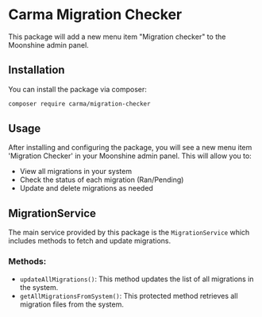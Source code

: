 # Carma Migration Checker

This package will add a new menu item "Migration checker" to the Moonshine admin panel.

## Installation

You can install the package via composer:

```bash
composer require carma/migration-checker
```

## Usage

After installing and configuring the package, you will see a new menu item 'Migration Checker' in your Moonshine admin panel. This will allow you to:

* View all migrations in your system
* Check the status of each migration (Ran/Pending)
* Update and delete migrations as needed

## MigrationService

The main service provided by this package is the `MigrationService` which includes methods to fetch and update migrations.

### Methods:

* `updateAllMigrations()`: This method updates the list of all migrations in the system.
* `getAllMigrationsFromSystem()`: This protected method retrieves all migration files from the system.